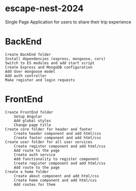 # escape-nest-2024
 Single Page Application for users to share their trip experience

# BackEnd
    Create BackEnd folder
    Install dependencies (express, mongoose, cors)
    Switch to ES modules and add start script
    Create Express and MongoDB configuration
    Add User mongoose model
    Add auth controller
    Make register and login requests

# FrontEnd
    Create FrontEnd folder 
        Setup Angular
        Add global styles
        Change page title
    Create core folder for header and footer
        Create header component and add html/css
        Create footer component and add html/css
    Create user folder for all user services
        Create register component and add html/css
        Add route to the page
        Create auth service
        Add functionality to register component
        Create register component and add html/css
        Add route to the page
    Create a home folder
        Create about component and add html/css
        Create home component and add html/css
        Add routes for them
